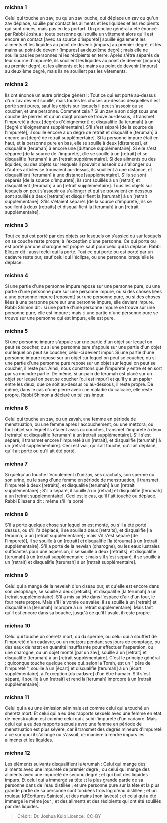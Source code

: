 
### michna 1
Celui qui touche un zav, ou qu'un zav touche, qui déplace un zav ou qu'un zav déplace, souille par contact les aliments et les liquides et les récipients qui sont rincés, mais pas en les portant. Un principe général a été énoncé par Rabbi Joshua : toute personne qui souille un vêtement alors qu'il est encore en contact [avec sa source d'impureté] souille également les aliments et les liquides au point de devenir [impurs] au premier degré, et les mains au point de devenir [impures] au deuxième degré ; mais elle ne souille pas les personnes ni les récipients en terre. Après s'être séparés de leur source d'impureté, ils souillent les liquides au point de devenir [impurs] au premier degré, et les aliments et les mains au point de devenir [impurs] au deuxième degré, mais ils ne souillent pas les vêtements.

### michna 2
Ils ont énoncé un autre principe général : Tout ce qui est porté au-dessus d'un zav devient souillé, mais toutes les choses au-dessus desquelles il est porté sont pures, sauf les objets sur lesquels il peut s'asseoir ou se coucher, et une personne. Comment cela ? Si un zav a son doigt sous une couche de pierres et qu'un doigt propre se trouve au-dessus, il transmet l'impureté à deux [degrés d'éloignement] et disqualifie [la terumah] à un [degré d'éloignement supplémentaire]. S'il s'est séparé [de la source de l'impureté], il souille encore à un degré de retrait et disqualifie [terumah] à encore un [degré de retrait supplémentaire]. Si la personne impure était en haut, et la personne pure en bas, elle se souille à deux [distances], et disqualifie [terumah] à encore une [distance supplémentaire]. Si elle s'est séparée [de la source de l'impureté], elle se souille à un [retrait] et se disqualifie [terumah] à un [retrait supplémentaire]. Si des aliments ou des liquides, ou des objets sur lesquels il pouvait s'asseoir ou s'allonger ou d'autres articles se trouvaient au-dessus, ils souillent à une distance, et disqualifient [terumah] à une distance [supplémentaire]. S'ils se sont séparés [de la source d'impureté], ils sont souillés à un [retrait] et disqualifient [terumah] à un [retrait supplémentaire]. Tous les objets sur lesquels on peut s'asseoir ou s'allonger et qui se trouvaient en dessous sont souillés à deux [retraits] et disqualifient la [terumah] à un [retrait supplémentaire]. S'ils s'étaient séparés [de la source d'impureté], ils se souillent à deux [retraits] et disqualifient la [terumah] à un [retrait supplémentaire].

### michna 3
Tout ce qui est porté par des objets sur lesquels on s'assied ou sur lesquels on se couche reste propre, à l'exception d'une personne. Ce qui porte ou est porté par une charogne est propre, sauf pour celui qui la déplace. Rabbi Eliezer dit : aussi celui qui la porte. Tout ce qui porte ou est porté par un cadavre reste pur, sauf celui qui l'éclipse, ou une personne lorsqu'elle le déplace.

### michna 4
Si une partie d'une personne impure repose sur une personne pure, ou une partie d'une personne pure sur une personne impure, ou si des choses liées à une personne impure [reposent] sur une personne pure, ou si des choses liées à une personne pure sur une personne impure, elle devient impure. Rabbi Shimon dit : si une partie d'une personne impure se trouve sur une personne pure, elle est impure ; mais si une partie d'une personne pure se trouve sur une personne qui est impure, elle est pure.

### michna 5
Si une personne impure s'appuie sur une partie d'un objet sur lequel on peut se coucher, ou si une personne pure s'appuie sur une partie d'un objet sur lequel on peut se coucher, celui-ci devient impur. Si une partie d'une personne impure repose sur un objet sur lequel on peut se coucher, ou si une partie d'une personne pure repose sur un objet sur lequel on peut se coucher, il reste pur. Ainsi, nous constatons que l'impureté y entre et en sort par sa moindre partie. De même, si un pain de terumah est placé sur un objet sur lequel on peut se coucher [qui est impur] et qu'il y a un papier entre les deux, que ce soit au-dessus ou au-dessous, il reste propre. De même, dans le cas d'une pierre avec une maladie du calcaire, elle reste propre. Rabbi Shimon a déclaré un tel cas impur.

### michna 6
Celui qui touche un zav, ou un zavah, une femme en période de menstruation, ou une femme après l'accouchement, ou une metzora, ou tout objet sur lequel ils étaient assis ou couchés, transmet l'impureté à deux [retraits] et disqualifie [terumah] à un [retrait supplémentaire]. S'il s'est séparé, il transmet encore l'impureté à un [retrait], et disqualifie [terumah] à un [retrait supplémentaire]. Ceci est vrai, qu'il ait touché, qu'il ait déplacé, qu'il ait porté ou qu'il ait été porté.

### michna 7
Si quelqu'un touche l'écoulement d'un zav, ses crachats, son sperme ou son urine, ou le sang d'une femme en période de menstruation, il transmet l'impureté à deux [retraits], et disqualifie [terumah] à un [retrait supplémentaire] ; S'il a séparé, il souille à un [retrait] et disqualifie [terumah] à un [retrait supplémentaire]. Ceci est le cas, qu'il l'ait touché ou déplacé. Rabbi Eliezer a dit : même s'il l'a porté.

### michna 8
S'il a porté quelque chose sur lequel on est monté, ou s'il a été porté dessus, ou s'il l'a déplacé, il se souille à deux [retraits], et disqualifie [la térouma] à un [retrait supplémentaire] ; mais s'il s'est séparé [de l'impureté], il se souille à un [retrait] et disqualifie [la térouma] à un [retrait supplémentaire]. S'il a porté de la nevelah (charogne), ou les eaux lustrales suffisantes pour une aspersion, il se souille à deux [retraits], et disqualifie [terumah] à un [retrait supplémentaire] ; mais s'il s'est séparé, il se souille à un [retrait] et disqualifie [terumah] à un [retrait supplémentaire].

### michna 9
Celui qui a mangé de la nevelah d'un oiseau pur, et qu'elle est encore dans son œsophage, se souille à deux [retraits], et disqualifie [la terumah] à un [retrait supplémentaire]. S'il a mis sa tête dans l'espace d'air d'un four, le four reste propre. Mais s'il l'a vomie ou avalée, il se souille à un [retrait] et disqualifie la [terumah] impropre à un [retrait supplémentaire]. Mais tant qu'il est encore dans sa bouche, jusqu'à ce qu'il l'avale, il reste propre.

### michna 10
Celui qui touche un sheretz mort, ou du sperme, ou celui qui a souffert de l'impureté d'un cadavre, ou un metzora pendant ses jours de comptage, ou des eaux de hatat en quantité insuffisante pour effectuer l'aspersion, ou une charogne, ou un objet monté [par un zav], souille à un [retrait] et disqualifie [terumah] à un [retrait supplémentaire]. C'est le principe général : quiconque touche quelque chose qui, selon la Torah, est un " père de l'impureté ", souille à un [écart] et disqualifie [terumah] à un [écart supplémentaire], à l'exception [du cadavre] d'un être humain. S'il s'est séparé, il souille à un [retrait] et rend la [terumah] impropre à un [retrait supplémentaire].

### michna 11
Celui qui a eu une émission séminale est comme celui qui a touché un sheretz mort. Et celui qui a eu des rapports sexuels avec une femme en état de menstruation est comme celui qui a subi l'impureté d'un cadavre. Mais celui qui a eu des rapports sexuels avec une femme en période de menstruation est plus sévère, car il transmet des degrés mineurs d'impureté à ce sur quoi il s'allonge ou s'assoit, de manière à rendre impurs les aliments et les liquides.

### michna 12
Les éléments suivants disqualifient la terumah : Celui qui mange des aliments avec une impureté de premier degré ; ou celui qui mange des aliments avec une impureté de second degré ; et qui boit des liquides impurs. Et celui qui a immergé sa tête et la plus grande partie de sa personne dans de l'eau distillée ; et une personne pure sur la tête et la plus grande partie de sa personne sont tombées trois log d'eau distillée ; et un rouleau [d'Écritures Saintes], et des mains [non lavées] ; et celui qui a été immergé le même jour ; et des aliments et des récipients qui ont été souillés par des liquides.

>Crédit : Dr. Joshua Kulp
>Licence : CC-BY